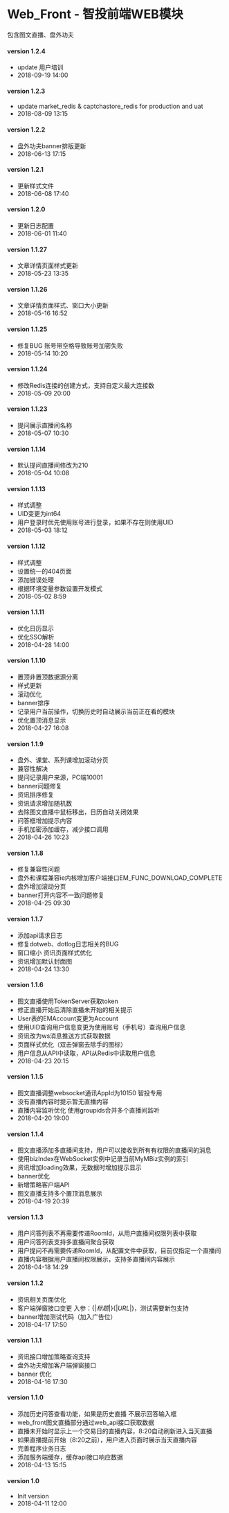 # Web_Front - 智投前端WEB模块
包含图文直播、盘外功夫

#### version 1.2.4
* update 用户培训
* 2018-09-19 14:00

#### version 1.2.3
* update  market_redis & captchastore_redis for production and uat
* 2018-08-09 13:15

#### version 1.2.2
* 盘外功夫banner排版更新
* 2018-06-13 17:15

#### version 1.2.1
* 更新样式文件
* 2018-06-08 17:40

#### version 1.2.0
* 更新日志配置
* 2018-06-01 11:40

#### version 1.1.27
* 文章详情页面样式更新
* 2018-05-23 13:35

#### version 1.1.26
* 文章详情页面样式、窗口大小更新
* 2018-05-16 16:52

#### version 1.1.25
* 修复BUG 账号带空格导致账号加密失败
* 2018-05-14 10:20

#### version 1.1.24
* 修改Redis连接的创建方式，支持自定义最大连接数
* 2018-05-09 20:00

#### version 1.1.23
* 提问展示直播间名称
* 2018-05-07 10:30

#### version 1.1.14
* 默认提问直播间修改为210
* 2018-05-04 10:08

#### version 1.1.13
* 样式调整
* UID变更为int64
* 用户登录时优先使用账号进行登录，如果不存在则使用UID
* 2018-05-03 18:12

#### version 1.1.12
* 样式调整
* 设置统一的404页面
* 添加错误处理
* 根据环境变量参数设置开发模式
* 2018-05-02 8:59

#### version 1.1.11
* 优化日历显示
* 优化SSO解析
* 2018-04-28 14:00

#### version 1.1.10
* 置顶非置顶数据源分离
* 样式更新
* 滚动优化
* banner排序
* 记录用户当前操作，切换历史时自动展示当前正在看的模块
* 优化置顶消息显示
* 2018-04-27 16:08

#### version 1.1.9
* 盘外、课堂、系列课增加滚动分页
* 兼容性解决
* 提问记录用户来源，PC端10001
* banner问题修复
* 资讯排序修复
* 资讯请求增加随机数
* 去除图文直播中鼠标移出，日历自动关闭效果
* 问答框增加提示内容
* 手机加密添加缓存，减少接口调用
* 2018-04-26 10:23

#### version 1.1.8
* 修复兼容性问题
* 盘外和课程兼容ie内核增加客户端接口EM_FUNC_DOWNLOAD_COMPLETE
* 盘外增加滚动分页
* banner打开内容不一致问题修复
* 2018-04-25 09:30

#### version 1.1.7
* 添加api请求日志
* 修复dotweb、dotlog日志相关的BUG
* 窗口缩小 资讯页面样式优化
* 资讯增加默认封面图
* 2018-04-24 13:30

#### version 1.1.6
* 图文直播使用TokenServer获取token
* 修正直播开始后清除直播未开始的相关提示
* User表的EMAccount变更为Account
* 使用UID查询用户信息变更为使用账号（手机号）查询用户信息
* 资讯改为ws消息推送方式获取数据
* 页面样式优化（双击弹窗去除手的图标）
* 用户信息从API中读取，API从Redis中读取用户信息
* 2018-04-23 20:15

#### version 1.1.5
* 图文直播调整websocket通讯AppId为10150  智投专用
* 没有直播内容时提示暂无直播内容
* 直播内容监听优化 使用groupids合并多个直播间监听
* 2018-04-20 19:00


#### version 1.1.4
* 图文直播添加多直播间支持，用户可以接收到所有有权限的直播间的消息
* 使用bizIndex在WebSocket实例中记录当前MyMBiz实例的索引
* 资讯增加loading效果，无数据时增加提示显示
* banner优化
* 新增策略客户端API
* 图文直播支持多个置顶消息展示
* 2018-04-19 20:39

#### version 1.1.3
* 用户问答列表不再需要传递RoomId，从用户直播间权限列表中获取
* 用户问答列表支持多直播间聚合获取
* 用户提问不再需要传递RoomId，从配置文件中获取，目前仅指定一个直播间
* 直播内容根据用户直播间权限展示，支持多直播间内容展示
* 2018-04-18 14:29

#### version 1.1.2
* 资讯相关页面优化
* 客户端弹窗接口变更 入参：{|*标题*|}{|*URL*|}，测试需要新包支持
* banner增加测试代码（加入广告位）
* 2018-04-17 17:50

#### version 1.1.1
* 资讯接口增加策略查询支持
* 盘外功夫增加客户端弹窗接口
* banner 优化
* 2018-04-16 17:30

#### version 1.1.0
* 添加历史问答查看功能，如果是历史直播 不展示回答输入框
* web_front图文直播部分通过web_api接口获取数据
* 直播未开始时显示上一个交易日的直播内容，8:20自动刷新进入当天直播
* 如果直播提前开始（8:20之前），用户进入页面时展示当天直播内容
* 完善程序业务日志
* 添加服务端缓存，缓存api接口响应数据
* 2018-04-13 15:15

#### version 1.0
* Init version
* 2018-04-11 12:00